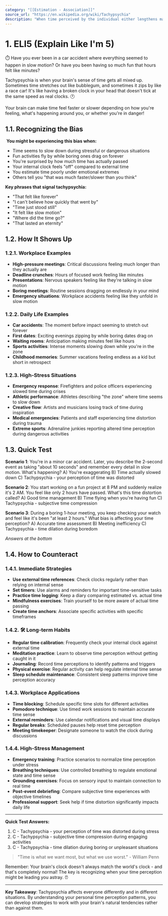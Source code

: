 ```yaml
---
category: "[[Estimation - Association]]"
source_url: "https://en.wikipedia.org/wiki/Tachypsychia"
description: "When time perceived by the individual either lengthens making events appear to slow down or contracts"
---
```


# 1. ELI5 (Explain Like I'm 5)

⏱️ Have you ever been in a car accident where everything seemed to happen in slow motion? Or have you been having so much fun that hours felt like minutes?

Tachypsychia is when your brain's sense of time gets all mixed up. Sometimes time stretches out like bubblegum, and sometimes it zips by like a race car! It's like having a broken clock in your head that doesn't tick at the same speed as real clocks. 🕐

Your brain can make time feel faster or slower depending on how you're feeling, what's happening around you, or whether you're in danger!

## 1.1. Recognizing the Bias

️ **You might be experiencing this bias when:**

- Time seems to slow down during stressful or dangerous situations
- Fun activities fly by while boring ones drag on forever
- You're surprised by how much time has actually passed
- Your internal clock feels "off" compared to external time
- You estimate time poorly under emotional extremes
- Others tell you "that was much faster/slower than you think"

**Key phrases that signal tachypsychia:**
- "That felt like forever"
- "I can't believe how quickly that went by"
- "Time just stood still"
- "It felt like slow motion"
- "Where did the time go?"
- "That lasted an eternity"

## 1.2. How It Shows Up

### 1.2.1. **Workplace Examples**

- **High-pressure meetings**: Critical discussions feeling much longer than they actually are
- **Deadline crunches**: Hours of focused work feeling like minutes
- **Presentations**: Nervous speakers feeling like they're talking in slow motion
- **Boring meetings**: Routine sessions dragging on endlessly in your mind
- **Emergency situations**: Workplace accidents feeling like they unfold in slow motion

### 1.2.2. **Daily Life Examples**

- **Car accidents**: The moment before impact seeming to stretch out forever
- **First dates**: Exciting evenings zipping by while boring dates drag on
- **Waiting rooms**: Anticipation making minutes feel like hours
- **Sports activities**: Intense moments slowing down while you're in the zone
- **Childhood memories**: Summer vacations feeling endless as a kid but short in retrospect

### 1.2.3. **High-Stress Situations**

- **Emergency response**: Firefighters and police officers experiencing slowed time during crises
- **Athletic performance**: Athletes describing "the zone" where time seems to slow down
- **Creative flow**: Artists and musicians losing track of time during inspiration
- **Medical emergencies**: Patients and staff experiencing time distortion during trauma
- **Extreme sports**: Adrenaline junkies reporting altered time perception during dangerous activities

## 1.3. Quick Test

**Scenario 1**: You're in a minor car accident. Later, you describe the 2-second event as taking "about 10 seconds" and remember every detail in slow motion. What's happening?
A) You're exaggerating
B) Time actually slowed down
C) Tachypsychia - your perception of time was distorted

**Scenario 2**: You start working on a fun project at 8 PM and suddenly realize it's 2 AM. You feel like only 2 hours have passed. What's this time distortion called?
A) Good time management
B) Time flying when you're having fun
C) Tachypsychia - subjective time compression

**Scenario 3**: During a boring 1-hour meeting, you keep checking your watch and feel like it's been "at least 2 hours." What bias is affecting your time perception?
A) Accurate time assessment
B) Meeting inefficiency
C) Tachypsychia - time dilation during boredom

*Answers at the bottom*

## 1.4. How to Counteract

### 1.4.1. **Immediate Strategies**

- **Use external time references**: Check clocks regularly rather than relying on internal sense
- **Set timers**: Use alarms and reminders for important time-sensitive tasks
- **Practice time logging**: Keep a diary comparing estimated vs. actual time
- **Mindfulness exercises**: Train yourself to be more aware of actual time passing
- **Create time anchors**: Associate specific activities with specific timeframes

### 1.4.2. 🛠️ **Long-term Habits**

- **Regular time calibration**: Frequently check your internal clock against external time
- **Meditation practice**: Learn to observe time perception without getting caught in it
- **Journaling**: Record time perceptions to identify patterns and triggers
- **Physical exercise**: Regular activity can help regulate internal time sense
- **Sleep schedule maintenance**: Consistent sleep patterns improve time perception accuracy

### 1.4.3. **Workplace Applications**

- **Time blocking**: Schedule specific time slots for different activities
- **Pomodoro technique**: Use timed work sessions to maintain accurate time sense
- **External reminders**: Use calendar notifications and visual time displays
- **Regular breaks**: Scheduled pauses help reset time perception
- **Meeting timekeeper**: Designate someone to watch the clock during discussions

### 1.4.4. **High-Stress Management**

- **Emergency training**: Practice scenarios to normalize time perception under stress
- **Breathing techniques**: Use controlled breathing to regulate emotional state and time sense
- **Grounding exercises**: Focus on sensory input to maintain connection to real time
- **Post-event debriefing**: Compare subjective time experiences with objective timelines
- **Professional support**: Seek help if time distortion significantly impacts daily life

---

**Quick Test Answers:**
1) C - Tachypsychia - your perception of time was distorted during stress
2) C - Tachypsychia - subjective time compression during engaging activities
3) C - Tachypsychia - time dilation during boring or unpleasant situations

> "Time is what we want most, but what we use worst." - William Penn

Remember: Your brain's clock doesn't always match the world's clock - and that's completely normal! The key is recognizing when your time perception might be leading you astray. ⏰

---

**Key Takeaway**: Tachypsychia affects everyone differently and in different situations. By understanding your personal time perception patterns, you can develop strategies to work with your brain's natural tendencies rather than against them.

